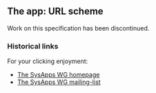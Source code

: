 ## The app: URL scheme 
Work on this specification has been discontinued. 

### Historical links
For your clicking enjoyment: 
 * [The SysApps WG homepage](http://www.w3.org/2012/sysapps/)
 * [The SysApps WG mailing-list](http://lists.w3.org/Archives/Public/public-sysapps/)

